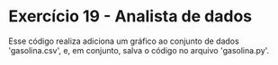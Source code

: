 # Exercício 19 - Analista de dados

Esse código realiza adiciona um gráfico ao conjunto de dados 'gasolina.csv', e, em conjunto, salva o código no arquivo 'gasolina.py'. 
